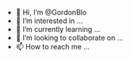 - 👋 Hi, I’m @GordonBlo
- 👀 I’m interested in ...
- 🌱 I’m currently learning ...
- 💞️ I’m looking to collaborate on ...
- 📫 How to reach me ...

<!---
GordonBlo/GordonBlo is a ✨ special ✨ repository because its `README.md` (this file) appears on your GitHub profile.
You can click the Preview link to take a look at your changes.
--->
